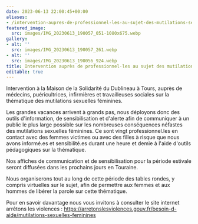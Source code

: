 ```yaml
---
date: 2023-06-13 22:00:45+00:00
aliases:
- /intervention-aupres-de-professionnel-les-au-sujet-des-mutilations-sexuelles-feminines/
featured_image:
  src: images/IMG_20230613_190057_051-1080x675.webp
gallery:
- alt: ''
  src: images/IMG_20230613_190057_261.webp
- alt: ''
  src: images/IMG_20230613_190056_924.webp
title: Intervention auprès de professionnel⋅les au sujet des mutilations sexuelles féminines
editable: true
---
```

Intervention à la Maison de la Solidarité du Dublineau à Tours, auprès de médecins, puéricultrices, infirmières et travailleuses sociales sur la thématique des mutilations sexuelles féminines.

Les grandes vacances arrivent à grands pas, nous déployons donc des outils d'information, de sensibilisation et d'alerte afin de communiquer à un public le plus large possible sur les nombreuses conséquences néfastes des mutilations sexuelles féminines.
Ce sont vingt professionnel.les en contact avec des femmes victimes ou avec des filles à risque que nous avons informé.es et sensibilité.es durant une heure et demie à l'aide d'outils pédagogiques sur la thématique.

Nos affiches de communication et de sensibilisation pour la période estivale seront diffusées dans les prochains jours en Touraine.

Nous organiserons tout au long de cette période des tables rondes, y compris virtuelles sur le sujet, afin de permettre aux femmes et aux hommes de libérer la parole sur cette thématique.

Pour en savoir davantage nous vous invitons à consulter le site internet arrêtons les violences :
https://arretonslesviolences.gouv.fr/besoin-d-aide/mutilations-sexuelles-feminines

